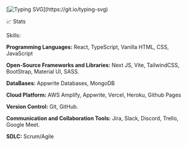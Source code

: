 [![Typing SVG](https://readme-typing-svg.demolab.com?font=Fira+Code&pause=1000&random=false&width=435&lines=Hello%2C+I'm+Adeola+Abdulramon.;Am+Software+Engineer.;Am+Frontend+Developer.)](https://git.io/typing-svg)


📈 Stats


Skills:

**Programming Languages:** React, TypeScript, Vanilla HTML, CSS, JavaScript


**Open-Source Frameworks and Libraries:** Next JS, Vite,  TailwindCSS, BootStrap, Material UI, SASS.


**DataBases:** Appwrite Databases, MongoDB


**Cloud Platform:** AWS Amplify, Appwrite, Vercel, Heroku, Github Pages

**Version Control:** Git, GitHub.

**Communication and Collaboration Tools:** Jira, Slack, Discord, Trello, Google Meet.

**SDLC:** Scrum/Agile
